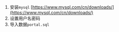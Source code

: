 1. 安装`mysql` [https://www.mysql.com/cn/downloads/](https://www.mysql.com/cn/downloads/)
2. 设置用户名密码
3. 导入数据`portal.sql`


